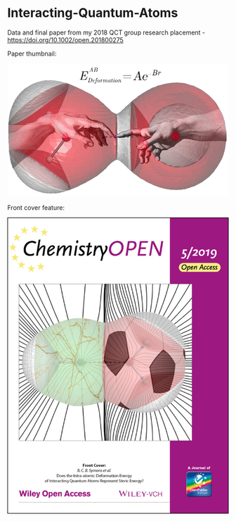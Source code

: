 # Interacting-Quantum-Atoms
Data and final paper from my 2018 QCT group research placement - https://doi.org/10.1002/open.201800275

Paper thumbnail: 

![alt text](https://github.com/dominicwllmsn/Interacting-Quantum-Atoms/blob/master/final_paper/preamble.jpg "paper thumbnail")

Front cover feature:

![alt text](https://github.com/dominicwllmsn/Interacting-Quantum-Atoms/blob/master/final_paper/front_cover.jpg "front cover feature")
